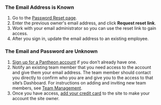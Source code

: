 ### The Email Address is Known
1. Go to the [Password Reset page](https://dashboard.pantheon.io/reset-password).
1. Enter the previous owner's email address, and click **Request reset link**.
1. Work with your email administrator so you can use the reset link to gain access.
1. After you sign in, update the email address to an existing employee.

### The Email and Password are Unknown
1. [Sign up for a Pantheon account](https://dashboard.pantheon.io/register) if you don't already have one.
1. Notify an existing team member that you need access to the account and give them your email address. The team member should contact you directly to confirm who you are and give you to the access to that site’s Dashboard. For instructions on adding and inviting new team members, see [Team Management](/docs/team-management/).
1. Once you have access, [add your credit card](/docs/site-billing#add-new-credit-card) to the site to make your account the site owner.
